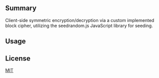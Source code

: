## Summary

Client-side symmetric encryption/decryption via a custom implemented block cipher, utilizing the seedrandom.js JavaScript library for seeding.

## Usage


## License
[MIT](https://choosealicense.com/licenses/mit/)

